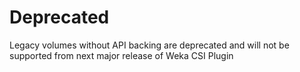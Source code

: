 # Deprecated

Legacy volumes without API backing are deprecated and will not be supported from next major release of Weka CSI Plugin
